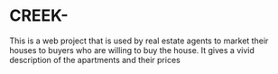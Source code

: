 # CREEK-
This is a web project that is used by real estate agents to market their houses to buyers who are willing to buy the house. It gives a vivid description of the apartments and their prices
